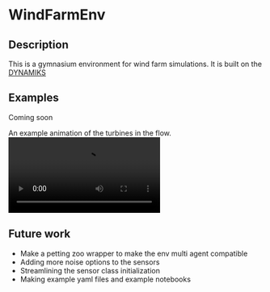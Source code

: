 # WindFarmEnv


## Description 
This is a gymnasium environment for wind farm simulations. It is built on the [DYNAMIKS](https://gitlab.windenergy.dtu.dk/DYNAMIKS/dynamiks)


## Examples

Coming soon

An example animation of the turbines in the flow. 
![Animation of flowfield](images/Flowfield_animation.mp4)

## Future work
- Make a petting zoo wrapper to make the env multi agent compatible 
- Adding more noise options to the sensors
- Streamlining the sensor class initialization
- Making example yaml files and example notebooks